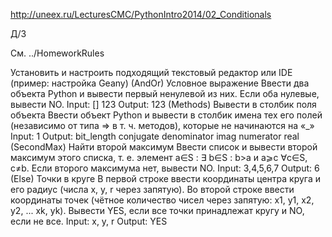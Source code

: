 http://uneex.ru/LecturesCMC/PythonIntro2014/02_Conditionals

Д/З

См. ../HomeworkRules

Установить и настроить подходящий текстовый редактор или IDE (пример: настройка Geany)
(AndOr) Условное выражение
Ввести два объекта Python и вывести первый ненулевой из них. Если оба нулевые, вывести NO.
Input:
 []
123
Output:
 123
(Methods) Вывести в столбик поля объекта
Ввести объект Python и вывести в столбик имена тех его полей (независимо от типа ⇒ в т. ч. методов), которые не начинаются на «_»
Input:
 1
Output:
 bit_length
conjugate
denominator
imag
numerator
real
(SecondMax) Найти второй максимум
Ввести список и вывести второй максимум этого списка, т. е. элемент a∈S : ∃ b∈S : b>a и a⩾c ∀c∈S, c≠b. Если второго максимума нет, вывести NO.
Input:
 3,4,5,6,7
Output:
 6
(Else) Точки в круге
В первой строке ввести координаты центра круга и его радиус (числа x, y, r через запятую). Во второй строке ввести координаты точек (чётное количество чисел через запятую: x1, y1, x2, y2, ... xk, yk). Вывести YES, если все точки принадлежат кругу и NO, если не все.
Input:
x, y, r
Output:
 YES
